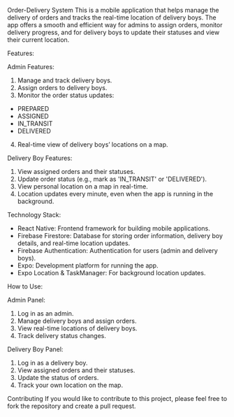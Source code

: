 Order-Delivery System
This is a mobile application that helps manage the delivery of orders and tracks the real-time location of delivery boys. The app offers a smooth and efficient way for admins to assign orders, monitor delivery progress, and for delivery boys to update their statuses and view their current location.

Features:

Admin Features:
1) Manage and track delivery boys.
2) Assign orders to delivery boys.
3) Monitor the order status updates:
 - PREPARED
 - ASSIGNED
 - IN_TRANSIT
 - DELIVERED
4) Real-time view of delivery boys’ locations on a map.

Delivery Boy Features:
1) View assigned orders and their statuses.
2) Update order status (e.g., mark as 'IN_TRANSIT' or 'DELIVERED').
3) View personal location on a map in real-time.
4) Location updates every minute, even when the app is running in the background.

Technology Stack:
 - React Native: Frontend framework for building mobile applications.
 - Firebase Firestore: Database for storing order information, delivery boy details, and real-time location updates.
 - Firebase Authentication: Authentication for users (admin and delivery boys).
 - Expo: Development platform for running the app.
 - Expo Location & TaskManager: For background location updates.

How to Use:

Admin Panel:
1) Log in as an admin.
2) Manage delivery boys and assign orders.
3) View real-time locations of delivery boys.
4) Track delivery status changes.

Delivery Boy Panel:
1) Log in as a delivery boy.
2) View assigned orders and their statuses.
3) Update the status of orders.
4) Track your own location on the map.

Contributing
If you would like to contribute to this project, please feel free to fork the repository and create a pull request.